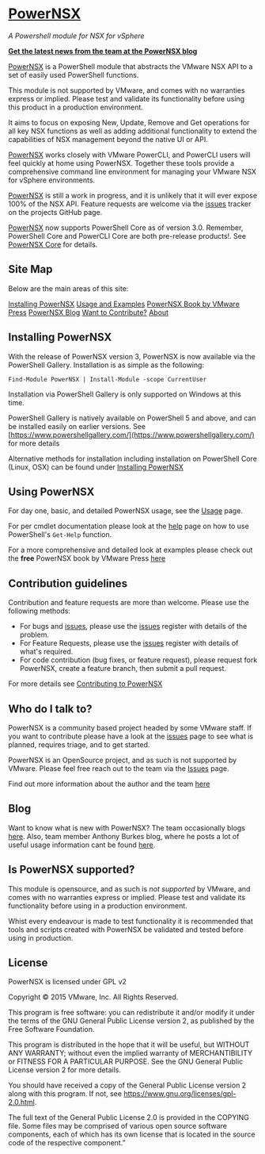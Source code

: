 # [PowerNSX](https://github.com/vmware/powernsx)

*A Powershell module for NSX for vSphere*

**[Get the latest news from the team at the PowerNSX blog](https://powernsx.github.io/blog/)**

[PowerNSX](https://github.com/vmware/powernsx) is a PowerShell module that abstracts the VMware NSX API to a set of easily used PowerShell functions.

This module is not supported by VMware, and comes with no warranties express or implied. Please test and validate its functionality before using this product in a production environment.

It aims to focus on exposing New, Update, Remove and Get operations for all key NSX functions as well as adding additional functionality to extend the capabilities of NSX management beyond the native UI or API.

[PowerNSX](https://github.com/vmware/powernsx) works closely with VMware PowerCLI, and PowerCLI users will feel quickly at home using PowerNSX.  Together these tools provide a comprehensive command line environment for managing your VMware NSX for vSphere environments.

[PowerNSX](https://github.com/vmware/powernsx) is still a work in progress, and it is unlikely that it will ever expose 100% of the NSX API.  Feature requests are welcome via the [issues](https://github.com/vmware/powernsx/issues) tracker on the projects GitHub page.

[PowerNSX](https://github.com/vmware/powernsx) now supports PowerShell Core as of version 3.0.  Remember, PowerShell Core and PowerCLI Core are both pre-release products!.  See [PowerNSX Core](/powernsxcore/) for details.

## Site Map

Below are the main areas of this site:

[Installing PowerNSX](/install/)
[Usage and Examples](/usage/)
[PowerNSX Book by VMware Press](/book/)
[PowerNSX Blog](/blog)
[Want to Contribute?](/contrib/)
[About](/about/)

## Installing PowerNSX

With the release of PowerNSX version 3, PowerNSX is now available via the PowerShell Gallery.  Installation is as simple as the following:

```
Find-Module PowerNSX | Install-Module -scope CurrentUser
```

Installation via PowerShell Gallery is only supported on Windows at this time.

PowerShell Gallery is natively available on PowerShell 5 and above, and can be installed easily on earlier versions.  See [https://www.powershellgallery.com/](https://www.powershellgallery.com/) for more details

Alternative methods for installation including installation on PowerShell Core (Linux, OSX) can be found under [Installing PowerNSX](/install/)

## Using PowerNSX

For day one, basic, and detailed PowerNSX usage, see the [Usage](/usage/) page.

For per cmdlet documentation please look at the [help](/help) page on how to use PowerShell's `Get-Help` function.

For a more comprehensive and detailed look at examples please check out the **free** PowerNSX book by VMware Press [here](/book/)

## Contribution guidelines #

Contribution and feature requests are more than welcome. Please use the following methods:

  * For bugs and [issues](https://github.com/vmware/powernsx/issues), please use the [issues](https://github.com/vmware/powernsx/issues) register with details of the problem.
  * For Feature Requests, please use the [issues](https://github.com/vmware/powernsx/issues) register with details of what's required.
  * For code contribution (bug fixes, or feature request), please request fork PowerNSX, create a feature branch, then submit a pull request.

For more details see [Contributing to PowerNSX](/contrib/)

## Who do I talk to?

PowerNSX is a community based project headed by some VMware staff. If you want to contribute please have a look at the [issues](https://github.com/vmware/powernsx/issues) page to see what is planned, requires triage, and to get started.

PowerNSX is an OpenSource project, and as such is not supported by VMware.  Please feel free reach out to the team via the [Issues](https://github.com/vmware/powernsx/issues) page.

Find out more information about the author and the team [here](/about/)

## Blog

Want to know what is new with PowerNSX? The team occasionally blogs [here](https://powernsx.github.io/blog/). Also, team member Anthony Burkes blog, where he posts a lot of useful usage information cant be found [here](http://networkinferno.net/tag/powernsx).

## Is PowerNSX supported?

This module is opensource, and as such is _not supported_ by VMware, and comes with no warranties express or implied. Please test and validate its functionality before using in a production environment.

Whist every endeavour is made to test functionality it is recommended that tools and scripts created with PowerNSX be validated and tested before using in production.

## License

PowerNSX is licensed under GPL v2

Copyright © 2015 VMware, Inc. All Rights Reserved.

This program is free software: you can redistribute it and/or modify it under
the terms of the GNU General Public License version 2, as published by the Free Software Foundation.

This program is distributed in the hope that it will be useful, but WITHOUT ANY
WARRANTY; without even the implied warranty of MERCHANTIBILITY or FITNESS
FOR A PARTICULAR PURPOSE. See the GNU General Public License version 2 for more details.

You should have received a copy of the General Public License version 2 along with this program.
If not, see https://www.gnu.org/licenses/gpl-2.0.html.

The full text of the General Public License 2.0 is provided in the COPYING file.
Some files may be comprised of various open source software components, each of which
has its own license that is located in the source code of the respective component.”
